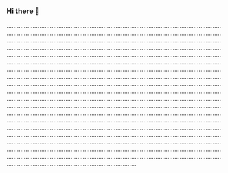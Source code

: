 ### Hi there 👋

...............................................................................................................................................................................................................................................................................................................................................................................................................................................................................................................................................................................................................................................................................................................................................................................................................................................................................................................................................................................................................................................................................................................................................................................................................................................................................................................................................................................................................................................................................................................................................................................................................................................................................................................................................................................................................................................................................................................................................................................................................................................................................................................................................................................................................................................................................................................................................................................................................................................................................................................................